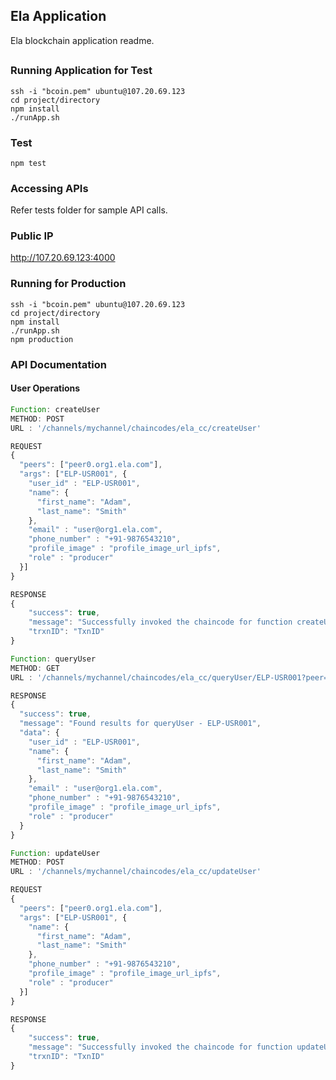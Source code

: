 ## Ela Application
Ela blockchain application readme.

##

### Running Application for Test
```
ssh -i "bcoin.pem" ubuntu@107.20.69.123
cd project/directory
npm install
./runApp.sh
```

### Test
```
npm test
```

### Accessing APIs
Refer tests folder for sample API calls.

### Public IP
http://107.20.69.123:4000

### Running for Production
```
ssh -i "bcoin.pem" ubuntu@107.20.69.123
cd project/directory
npm install
./runApp.sh
npm production
```

### API Documentation
#### User Operations
```js
Function: createUser
METHOD: POST
URL : '/channels/mychannel/chaincodes/ela_cc/createUser'
```
```js
REQUEST
{
  "peers": ["peer0.org1.ela.com"],
  "args": ["ELP-USR001", {
    "user_id" : "ELP-USR001",
    "name": {
      "first_name": "Adam",
      "last_name": "Smith"
    },
    "email" : "user@org1.ela.com",
    "phone_number" : "+91-9876543210",
    "profile_image" : "profile_image_url_ipfs",
    "role" : "producer"
  }]
}

RESPONSE
{
    "success": true,
    "message": "Successfully invoked the chaincode for function createUser to the channel mychannel",
    "trxnID": "TxnID"
}
```
```js
Function: queryUser
METHOD: GET
URL : '/channels/mychannel/chaincodes/ela_cc/queryUser/ELP-USR001?peer=peer0.org2.ela.com'
```
```js
RESPONSE
{
  "success": true,
  "message": "Found results for queryUser - ELP-USR001",
  "data": {
    "user_id" : "ELP-USR001",
    "name": {
      "first_name": "Adam",
      "last_name": "Smith"
    },
    "email" : "user@org1.ela.com",
    "phone_number" : "+91-9876543210",
    "profile_image" : "profile_image_url_ipfs",
    "role" : "producer"
  }
}
```
```js
Function: updateUser
METHOD: POST
URL : '/channels/mychannel/chaincodes/ela_cc/updateUser'
```
```js
REQUEST
{
  "peers": ["peer0.org1.ela.com"],
  "args": ["ELP-USR001", {
    "name": {
      "first_name": "Adam",
      "last_name": "Smith"
    },
    "phone_number" : "+91-9876543210",
    "profile_image" : "profile_image_url_ipfs",
    "role" : "producer"
  }]
}

RESPONSE
{
    "success": true,
    "message": "Successfully invoked the chaincode for function updateUser to the channel mychannel",
    "trxnID": "TxnID"
}
```
